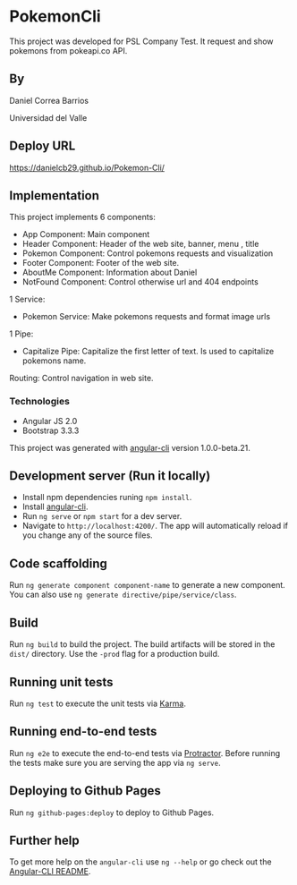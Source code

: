 # PokemonCli

This project was developed for PSL Company Test. It request and show pokemons from pokeapi.co API. 

## By 

Daniel Correa Barrios 

Universidad del Valle 

## Deploy URL

https://danielcb29.github.io/Pokemon-Cli/

## Implementation

This project implements 6 components: 
* App Component: Main component
* Header Component: Header of the web site, banner, menu , title
* Pokemon Component: Control pokemons requests and visualization
* Footer Component: Footer of the web site. 
* AboutMe Component: Information about Daniel 
* NotFound Component: Control otherwise url and 404 endpoints 

1 Service: 
*  Pokemon Service: Make pokemons requests and format image urls 

1 Pipe:
* Capitalize Pipe: Capitalize the first letter of text. Is used to capitalize pokemons name. 

Routing: Control navigation in web site. 

### Technologies

* Angular JS 2.0
* Bootstrap 3.3.3

This project was generated with [angular-cli](https://github.com/angular/angular-cli) version 1.0.0-beta.21.


## Development server (Run it locally)

* Install npm dependencies runing `npm install`. 
* Install [angular-cli](https://github.com/angular/angular-cli).
* Run `ng serve` or `npm start` for a dev server. 
* Navigate to `http://localhost:4200/`. The app will automatically reload if you change any of the source files.

## Code scaffolding

Run `ng generate component component-name` to generate a new component. You can also use `ng generate directive/pipe/service/class`.

## Build

Run `ng build` to build the project. The build artifacts will be stored in the `dist/` directory. Use the `-prod` flag for a production build.

## Running unit tests

Run `ng test` to execute the unit tests via [Karma](https://karma-runner.github.io).

## Running end-to-end tests

Run `ng e2e` to execute the end-to-end tests via [Protractor](http://www.protractortest.org/).
Before running the tests make sure you are serving the app via `ng serve`.

## Deploying to Github Pages

Run `ng github-pages:deploy` to deploy to Github Pages.

## Further help

To get more help on the `angular-cli` use `ng --help` or go check out the [Angular-CLI README](https://github.com/angular/angular-cli/blob/master/README.md).

